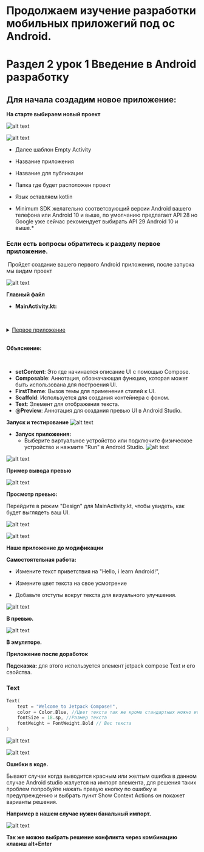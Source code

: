 # Продолжаем изучение разработки мобильных приложегий под ос Android.

# Раздел 2 урок 1 Введение в Android разработку

## Для начала создадим новое приложение:

**На старте выбираем новый проект**

![alt text](image-1.png)

![alt text](image-2.png)

* Далее шаблон Empty Activity  

* Название приложения

* Название для публикации

* Папка где будет расположен проект

* Язык оставляем kotlin

* Minimum SDK желательно соответсвующий версии Android вашего телефона или Android 10 и выше, по умолчанию предлагает API 28 но Google уже сейчас рекомендует выбирать API 29 Android 10 и выше.*



### Если есть вопросы обратитесь к разделу первое приложение.

 Пройдет создание вашего первого Android приложения, после запуска мы видим проект

![alt text](image.png)

**Главный файл**

*   **MainActivity.kt:**

  
 
<details><summary><a href="https://developer.android.com/develop/ui/compose/setup">Первое приложение</a></summary>

kotlin

```kotlin
package com.androidlesson.first

import android.os.Bundle
import androidx.activity.ComponentActivity
import androidx.activity.compose.setContent
import androidx.activity.enableEdgeToEdge
import androidx.compose.foundation.layout.fillMaxSize
import androidx.compose.foundation.layout.padding
import androidx.compose.material3.Scaffold
import androidx.compose.material3.Text
import androidx.compose.runtime.Composable
import androidx.compose.ui.Modifier
import androidx.compose.ui.tooling.preview.Preview
import com.androidlesson.first.ui.theme.FirstTheme

// Главная активность приложения
class MainActivity : ComponentActivity() {
    // Метод, вызываемый при создании активности
    override fun onCreate(savedInstanceState: Bundle?) {
        super.onCreate(savedInstanceState)
        // Включение режима Edge-to-Edge вывод от края до края
        enableEdgeToEdge()
        // Установка содержимого активности
        setContent {
            // Применение нашей темы, соответсвует названию приложения с добавлением слова тема FirstTheme
            FirstTheme {
                // Использование Scaffold для создания базовой структуры экрана
                Scaffold(modifier = Modifier.fillMaxSize()) { innerPadding ->
                    // Вызов функции Greeting с передачей имени и отступов
                    Greeting(
                        name = "Android",
                        modifier = Modifier.padding(innerPadding)
                    )
                }
            }
        }
    }
}

// Компонент Compose, отображающий приветственное сообщение
@Composable
fun Greeting(name: String, modifier: Modifier = Modifier) {
    // Текстовый элемент, отображающий приветствие
    Text(
        text = "Hello $name!",
        modifier = modifier
    )
}

// Предпросмотр компонента Greeting в Android Studio
@Preview(showBackground = true)
@Composable
fun GreetingPreview() {
    // Применение темы
    FirstTheme {
        // Вызов функции Greeting с передачей имени
        Greeting("Android")
    }
}
```

</details>
 

**Объяснение:**

  
 

*   **setContent**: Это где начинается описание UI с помощью Compose.
*   **Composable**: Аннотация, обозначающая функцию, которая может быть использована для построения UI.
*   **FirstTheme**: Вызов темы для применения стилей к UI.
*   **Scaffold**: Используется для создания контейнера с фоном.
*   **Text**: Элемент для отображения текста.
*   @**Preview**: Аннотация для создания превью UI в Android Studio.




**Запуск и тестирование**
![alt text](image-3.png)

*   **Запуск приложения:**
    *   Выберите виртуальное устройство или подключите физическое устройство и нажмите "Run" в Android Studio.
![alt text](image-4.png)

![alt text](image-5.png)

**Пример вывода превью**

![alt text](image-6.png)

 **Просмотр превью:**

Перейдите в режим "Design" для MainActivity.kt, чтобы увидеть, как будет выглядеть ваш UI.

![alt text](image-7.png)

![alt text](image-8.png)

**Наше приложение до модификации**

**Самостоятельная работа:**
* Измените текст приветствия на "Hello, i learn Android!", 

* Измените цвет текста на свое усмотрение 

* Добавьте отступы вокруг текста для визуального улучшения.

![alt text](image-12.png)

**В превью.**

![alt text](image-13.png)

**В эмуляторе.**

**Приложение после доработок**

**Подсказка:**
 для этого используется элемент jetpack compose Text и его свойства.



### Text
```kotlin
Text(
    text = "Welcome to Jetpack Compose!",
    color = Color.Blue, //Цвет текста так же кроме стандартных можно использовать заготовленные цвета темы или HEX RGB Пример: color = Color(0xFFD0BCFF)
    fontSize = 18.sp, //Размер текста
    fontWeight = FontWeight.Bold // Вес текста
)
```

![alt text](image-10.png)

![alt text](image-11.png)

**Ошибки в коде.**

Бывают случаи когда выводится красным или желтым ошибка в данном случае Android studio жалуется на импорт элемента, для решения таких проблем попробуйте нажать правую кнопку по ошибку и предупреждению и выбрать пункт Show Context Actions он покажет варианты решения. 

**Например в нашем случае нужен банальный импорт.**

![alt text](image-9.png)

**Так же можно выбрать решение конфликта через комбинацию клавиш alt+Enter**


